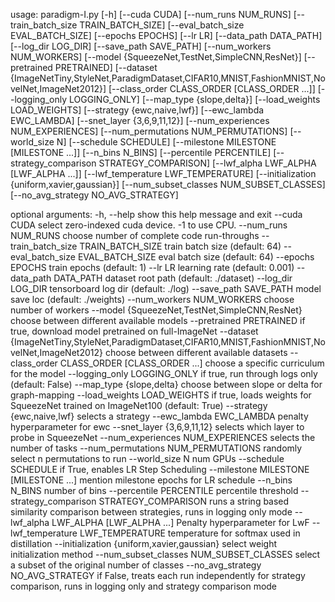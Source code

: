 usage: paradigm-I.py [-h] [--cuda CUDA] [--num_runs NUM_RUNS]
                     [--train_batch_size TRAIN_BATCH_SIZE]
                     [--eval_batch_size EVAL_BATCH_SIZE] [--epochs EPOCHS]
                     [--lr LR] [--data_path DATA_PATH] [--log_dir LOG_DIR]
                     [--save_path SAVE_PATH] [--num_workers NUM_WORKERS]
                     [--model {SqueezeNet,TestNet,SimpleCNN,ResNet}]
                     [--pretrained PRETRAINED]
                     [--dataset {ImageNetTiny,StyleNet,ParadigmDataset,CIFAR10,MNIST,FashionMNIST,NovelNet,ImageNet2012}]
                     [--class_order CLASS_ORDER [CLASS_ORDER ...]]
                     [--logging_only LOGGING_ONLY] [--map_type {slope,delta}]
                     [--load_weights LOAD_WEIGHTS]
                     [--strategy {ewc,naive,lwf}]
                     [--ewc_lambda EWC_LAMBDA] [--snet_layer {3,6,9,11,12}]
                     [--num_experiences NUM_EXPERIENCES]
                     [--num_permutations NUM_PERMUTATIONS] [--world_size N]
                     [--schedule SCHEDULE]
                     [--milestone MILESTONE [MILESTONE ...]] [--n_bins N_BINS]
                     [--percentile PERCENTILE]
                     [--strategy_comparison STRATEGY_COMPARISON]
                     [--lwf_alpha LWF_ALPHA [LWF_ALPHA ...]]
                     [--lwf_temperature LWF_TEMPERATURE]
                     [--initialization {uniform,xavier,gaussian}]
                     [--num_subset_classes NUM_SUBSET_CLASSES]
                     [--no_avg_strategy NO_AVG_STRATEGY]

optional arguments:
  -h, --help            show this help message and exit
  --cuda CUDA           select zero-indexed cuda device. -1 to use CPU.
  --num_runs NUM_RUNS   choose number of complete code run-throughs
  --train_batch_size TRAIN_BATCH_SIZE
                        train batch size (default: 64)
  --eval_batch_size EVAL_BATCH_SIZE
                        eval batch size (default: 64)
  --epochs EPOCHS       train epochs (default: 1)
  --lr LR               learning rate (default: 0.001)
  --data_path DATA_PATH
                        dataset root path (default: ./dataset)
  --log_dir LOG_DIR     tensorboard log dir (default: ./log)
  --save_path SAVE_PATH
                        model save loc (default: ./weights)
  --num_workers NUM_WORKERS
                        choose number of workers
  --model {SqueezeNet,TestNet,SimpleCNN,ResNet}
                        choose between different available models
  --pretrained PRETRAINED
                        if true, download model pretrained on full-ImageNet
  --dataset {ImageNetTiny,StyleNet,ParadigmDataset,CIFAR10,MNIST,FashionMNIST,NovelNet,ImageNet2012}
                        choose between different available datasets
  --class_order CLASS_ORDER [CLASS_ORDER ...]
                        choose a specific curriculum for the model
  --logging_only LOGGING_ONLY
                        if true, run through logs only (default: False)
  --map_type {slope,delta}
                        choose between slope or delta for graph-mapping
  --load_weights LOAD_WEIGHTS
                        if true, loads weights for SqueezeNet trained on
                        ImageNet100 (default: True)
  --strategy {ewc,naive,lwf}
                        selects a strategy
  --ewc_lambda EWC_LAMBDA
                        penalty hyperparameter for ewc
  --snet_layer {3,6,9,11,12}
                        selects which layer to probe in SqueezeNet
  --num_experiences NUM_EXPERIENCES
                        selects the number of tasks
  --num_permutations NUM_PERMUTATIONS
                        randomly select n permutations to run
  --world_size N        num GPUs
  --schedule SCHEDULE   if True, enables LR Step Scheduling
  --milestone MILESTONE [MILESTONE ...]
                        mention milestone epochs for LR schedule
  --n_bins N_BINS       number of bins
  --percentile PERCENTILE
                        percentile threshold
  --strategy_comparison STRATEGY_COMPARISON
                        runs a string based similarity comparison between strategies, 
                        runs in logging only mode
  --lwf_alpha LWF_ALPHA [LWF_ALPHA ...]
                        Penalty hyperparameter for LwF
  --lwf_temperature LWF_TEMPERATURE
                        temperature for softmax used in distillation
  --initialization {uniform,xavier,gaussian}
                        select weight initialization method
  --num_subset_classes NUM_SUBSET_CLASSES
                        select a subset of the original number of classes
  --no_avg_strategy NO_AVG_STRATEGY
                        if False, treats each run independently for strategy
                        comparison, runs in logging only and strategy comparison mode
